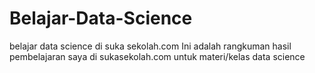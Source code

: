 # Belajar-Data-Science
belajar data science di suka sekolah.com
Ini adalah rangkuman hasil pembelajaran saya di sukasekolah.com untuk materi/kelas data science
